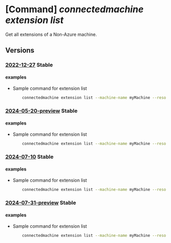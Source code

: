 # [Command] _connectedmachine extension list_

Get all extensions of a Non-Azure machine.

## Versions

### [2022-12-27](/Resources/mgmt-plane/L3N1YnNjcmlwdGlvbnMve30vcmVzb3VyY2Vncm91cHMve30vcHJvdmlkZXJzL21pY3Jvc29mdC5oeWJyaWRjb21wdXRlL21hY2hpbmVzL3t9L2V4dGVuc2lvbnM=/2022-12-27.xml) **Stable**

<!-- mgmt-plane /subscriptions/{}/resourcegroups/{}/providers/microsoft.hybridcompute/machines/{}/extensions 2022-12-27 -->

#### examples

- Sample command for extension list
    ```bash
        connectedmachine extension list --machine-name myMachine --resource-group myResourceGroup
    ```

### [2024-05-20-preview](/Resources/mgmt-plane/L3N1YnNjcmlwdGlvbnMve30vcmVzb3VyY2Vncm91cHMve30vcHJvdmlkZXJzL21pY3Jvc29mdC5oeWJyaWRjb21wdXRlL21hY2hpbmVzL3t9L2V4dGVuc2lvbnM=/2024-05-20-preview.xml) **Stable**

<!-- mgmt-plane /subscriptions/{}/resourcegroups/{}/providers/microsoft.hybridcompute/machines/{}/extensions 2024-05-20-preview -->

#### examples

- Sample command for extension list
    ```bash
        connectedmachine extension list --machine-name myMachine --resource-group myResourceGroup
    ```

### [2024-07-10](/Resources/mgmt-plane/L3N1YnNjcmlwdGlvbnMve30vcmVzb3VyY2Vncm91cHMve30vcHJvdmlkZXJzL21pY3Jvc29mdC5oeWJyaWRjb21wdXRlL21hY2hpbmVzL3t9L2V4dGVuc2lvbnM=/2024-07-10.xml) **Stable**

<!-- mgmt-plane /subscriptions/{}/resourcegroups/{}/providers/microsoft.hybridcompute/machines/{}/extensions 2024-07-10 -->

#### examples

- Sample command for extension list
    ```bash
        connectedmachine extension list --machine-name myMachine --resource-group myResourceGroup
    ```

### [2024-07-31-preview](/Resources/mgmt-plane/L3N1YnNjcmlwdGlvbnMve30vcmVzb3VyY2Vncm91cHMve30vcHJvdmlkZXJzL21pY3Jvc29mdC5oeWJyaWRjb21wdXRlL21hY2hpbmVzL3t9L2V4dGVuc2lvbnM=/2024-07-31-preview.xml) **Stable**

<!-- mgmt-plane /subscriptions/{}/resourcegroups/{}/providers/microsoft.hybridcompute/machines/{}/extensions 2024-07-31-preview -->

#### examples

- Sample command for extension list
    ```bash
        connectedmachine extension list --machine-name myMachine --resource-group myResourceGroup
    ```
